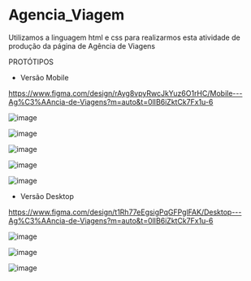 # Agencia_Viagem

Utilizamos a linguagem html e css para realizarmos esta atividade de produção da página de Agência de Viagens

PROTÓTIPOS

- Versão Mobile

https://www.figma.com/design/rAyg8vpyRwcJkYuz6O1rHC/Mobile---Ag%C3%AAncia-de-Viagens?m=auto&t=0lIB6iZktCk7Fx1u-6

![image](https://github.com/user-attachments/assets/4c2928a0-7b5c-4ede-9be3-315a9a15bdfb)

![image](https://github.com/user-attachments/assets/e8b8f880-ebbc-4cf4-b137-42eb242b871b)

![image](https://github.com/user-attachments/assets/ea77b907-199f-4baa-9b07-8c2875cc3b9c)

![image](https://github.com/user-attachments/assets/c0856dbd-a55b-42a5-b4f5-438a044de107)

![image](https://github.com/user-attachments/assets/337d13af-94fd-4dfb-b17f-33eed16d172a)




- Versão Desktop

https://www.figma.com/design/t1Rh77eEgsigPqGFPglFAK/Desktop---Ag%C3%AAncia-de-Viagens?m=auto&t=0lIB6iZktCk7Fx1u-6

![image](https://github.com/user-attachments/assets/d10b61ee-1045-4917-97e2-24d0b1cfda32)

![image](https://github.com/user-attachments/assets/1946ecb9-3b43-4e90-ba6b-4b992d77923a)

![image](https://github.com/user-attachments/assets/159bbaad-2f86-42c4-83b4-ea738df15d68)

